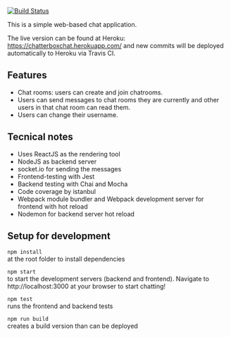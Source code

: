[![Build Status](https://travis-ci.org/sauvala/chatterbox.svg?branch=master)](https://travis-ci.org/sauvala/chatterbox)

This is a simple web-based chat application.

The live version can be found at Heroku: https://chatterboxchat.herokuapp.com/ and 
new commits will be deployed automatically to Heroku via Travis CI.

## Features
- Chat rooms: users can create and join chatrooms.
- Users can send messages to chat rooms they are currently and other users in that chat room can read them.
- Users can change their username.

## Tecnical notes
- Uses ReactJS as the rendering tool
- NodeJS as backend server
- socket.io for sending the messages
- Frontend-testing with Jest
- Backend testing with Chai and Mocha
- Code coverage by istanbul
- Webpack module bundler and Webpack development server for frontend with hot reload
- Nodemon for backend server hot reload 

## Setup for development
`npm install`  
at the root folder to install dependencies

`npm start`  
to start the development servers (backend and frontend). 
Navigate to http://localhost:3000 at your browser to start chatting!

`npm test`  
runs the frontend and backend tests

`npm run build`  
creates a build version than can be deployed
